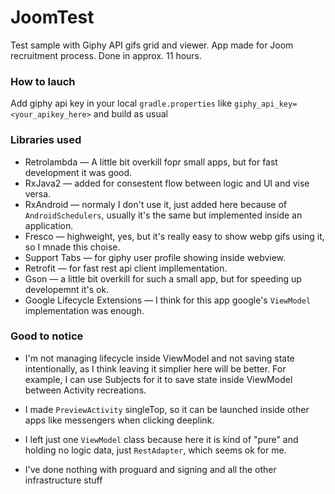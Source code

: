 # JoomTest

Test sample with Giphy API gifs grid and viewer. App made for Joom recruitment process. Done in approx. 11 hours.

### How to lauch
Add giphy api key in your local `gradle.properties` like `giphy_api_key=<your_apikey_here>` and build as usual

### Libraries used
* Retrolambda — A little bit overkill fopr small apps, but for fast development it was good.
* RxJava2 — added for consestent flow between logic and UI and vise versa.
* RxAndroid — normaly I don't use it, just added here because of `AndroidSchedulers`, usually it's the same but implemented inside an application.
* Fresco — highweight, yes, but it's really easy to show webp gifs using it, so I mnade this choise.
* Support Tabs — for giphy user profile showing inside webview.
* Retrofit — for fast rest api client impllementation.
* Gson — a little bit overkill for such a small app, but for speeding up developemnt it's ok.
* Google Lifecycle Extensions — I think for this app google's `ViewModel` implementation was enough.

### Good to notice
* I'm not managing lifecycle inside ViewModel and not saving state intentionally, as I think leaving it simplier here will be better. For example, I can use Subjects for it to save state inside ViewModel between Activity recreations.

* I made `PreviewActivity` singleTop, so it can be launched inside other apps like messengers when clicking deeplink.

* I left just one `ViewModel` class because here it is kind of "pure" and holding no logic data, just `RestAdapter`, which seems ok for me.

* I've done nothing with proguard and signing and all the other infrastructure stuff

